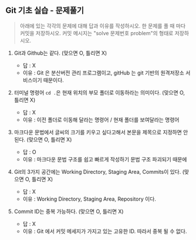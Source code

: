 ## Git 기초 실습 - 문제풀기

> 아래에 있는 각각의 문제에 대해 답과 이유를 작성하시오.
> 한 문제를 풀 때 마다 커밋을 저장하시오. 커밋 메시지는 "solve 문제번호 problem"의 형태로 저장하시오.

1. Git과 Github는 같다. (맞으면 O, 틀리면 X)

   - 답 : X
   - 이유 : Git 은 분산버전 관리 프로그램이고, gitHub 는 git 기반의 원격저장소 서비스이기 때문이다.

2. 터미널 명령어 `cd .`은 현재 위치의 부모 폴더로 이동하라는 의미이다. (맞으면 O, 틀리면 X)

   - 답 : X
   - 이유 : 이전 폴더로 이동해 달라는 명령어 / 현재 폴더를 보여달라는 명령어

3. 마크다운 문법에서 글씨의 크기를 키우고 싶다고해서 본문을 제목으로 지정하면 안된다. (맞으면 O, 틀리면 X)

   - 답 : O
   - 이유 : 마크다운 문법 구조를 쉽고 빠르게 작성하기 문법 구조 파괴되기 때문에

4. Git의 3가지 공간에는 Working Directory, Staging Area, Commits이 있다. (맞으면 O, 틀리면 X)

   - 답 : X
   - 이유 : Working Directory, Staging Area, Repository 이다.

5. Commit ID는 중복 가능하다. (맞으면 O, 틀리면 X)
   - 답 : X
   - 이유 : Git 에서 커밋 메세지가 가지고 있는 고유한 ID. 따라서 중복 될 수 없다.
